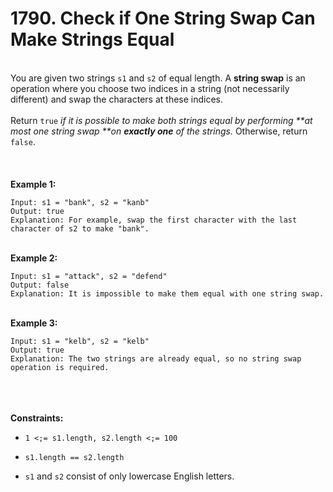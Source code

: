 # 1790. Check if One String Swap Can Make Strings Equal

<br />You are given two strings `s1` and `s2` of equal length. A **string swap** is an operation where you choose two indices in a string (not necessarily different) and swap the characters at these indices.<br />
<br />Return `true` <em>if it is possible to make both strings equal by performing **at most one string swap **on **exactly one** of the strings. </em>Otherwise, return `false`.<br />
<br /> <br />
<br />**Example 1:**<br />
```
Input: s1 = "bank", s2 = "kanb"
Output: true
Explanation: For example, swap the first character with the last character of s2 to make "bank".
```
<br />**Example 2:**<br />
```
Input: s1 = "attack", s2 = "defend"
Output: false
Explanation: It is impossible to make them equal with one string swap.
```
<br />**Example 3:**<br />
```
Input: s1 = "kelb", s2 = "kelb"
Output: true
Explanation: The two strings are already equal, so no string swap operation is required.
```
<br /> <br />
<br />**Constraints:**<br />

* `1 <;= s1.length, s2.length <;= 100`

* `s1.length == s2.length`

* `s1` and `s2` consist of only lowercase English letters.